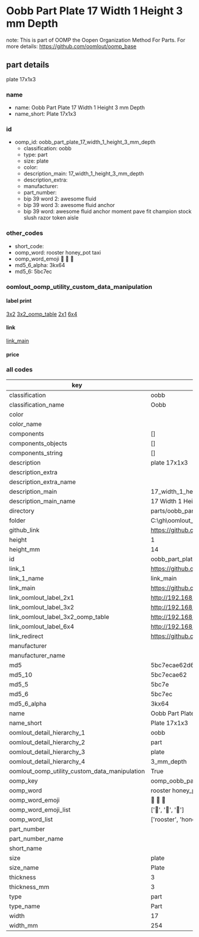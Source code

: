 # Oobb Part Plate 17 Width 1 Height 3 mm Depth  

note: This is part of OOMP the Oopen Organization Method For Parts. For more details: https://github.com/oomlout/oomp_base

##  part details
  



plate 17x1x3



### name
* name: Oobb Part Plate 17 Width 1 Height 3 mm Depth
* name_short: Plate 17x1x3 
### id
* oomp_id: oobb_part_plate_17_width_1_height_3_mm_depth
  * classification: oobb
  * type: part
  * size: plate
  * color: 
  * description_main: 17_width_1_height_3_mm_depth
  * description_extra: 
  * manufacturer: 
  * part_number: 
  * bip 39 word 2: awesome fluid
  * bip 39 word 3: awesome fluid anchor
  * bip 39 word: awesome fluid anchor moment pave fit champion stock slush razor token aisle

### other_codes
* short_code: 
* oomp_word: rooster honey_pot taxi
* oomp_word_emoji :rooster: :honey_pot: :taxi:
* md5_6_alpha: 3kx64
* md5_6: 5bc7ec






### oomlout_oomp_utility_custom_data_manipulation
#### label print
[3x2](http://192.168.1.245:1112/?label=oomp%203kx64)
[3x2_oomp_table](http://192.168.1.108:1112/?label=oomp%203kx64)
[2x1](http://192.168.1.242:1112/?label=oomp%203kx64)
[6x4](http://192.168.1.55:1112/?label=oomp%203kx64)    

#### link

[link_main](https://github.com/oomlout/oomlout_oobb_version_4_generated_parts/tree/main/navigation_oomp/oobb/part/plate/17_width_1_height_3_mm_depth/part)                              

#### price







### all codes 
| key | value |  
| --- | --- |  
| classification | oobb |  
| classification_name | Oobb |  
| color |  |  
| color_name |  |  
| components | [] |  
| components_objects | [] |  
| components_string | [] |  
| description | plate 17x1x3 |  
| description_extra |  |  
| description_extra_name |  |  
| description_main | 17_width_1_height_3_mm_depth |  
| description_main_name | 17 Width 1 Height 3 mm Depth |  
| directory | parts/oobb_part_plate_17_width_1_height_3_mm_depth |  
| folder | C:\gh\oomlout_oobb_version_4_generated_parts\parts\oobb_part_plate_17_width_1_height_3_mm_depth |  
| github_link | https://github.com/oomlout/oomlout_oomp_part_src/tree/main/parts/oobb_part_plate_17_width_1_height_3_mm_depth |  
| height | 1 |  
| height_mm | 14 |  
| id | oobb_part_plate_17_width_1_height_3_mm_depth |  
| link_1 | https://github.com/oomlout/oomlout_oobb_version_4_generated_parts/tree/main/navigation_oomp/oobb/part/plate/17_width_1_height_3_mm_depth/part |  
| link_1_name | link_main |  
| link_main | https://github.com/oomlout/oomlout_oobb_version_4_generated_parts/tree/main/navigation_oomp/oobb/part/plate/17_width_1_height_3_mm_depth/part |  
| link_oomlout_label_2x1 | http://192.168.1.242:1112/?label=oomp%203kx64 |  
| link_oomlout_label_3x2 | http://192.168.1.245:1112/?label=oomp%203kx64 |  
| link_oomlout_label_3x2_oomp_table | http://192.168.1.108:1112/?label=oomp%203kx64 |  
| link_oomlout_label_6x4 | http://192.168.1.55:1112/?label=oomp%203kx64 |  
| link_redirect | https://github.com/oomlout/oomlout_oobb_version_4_generated_parts/tree/main/parts/oobb_plate_17_01_03 |  
| manufacturer |  |  
| manufacturer_name |  |  
| md5 | 5bc7ecae62d604c15f50c8ee10d66884 |  
| md5_10 | 5bc7ecae62 |  
| md5_5 | 5bc7e |  
| md5_6 | 5bc7ec |  
| md5_6_alpha | 3kx64 |  
| name | Oobb Part Plate 17 Width 1 Height 3 mm Depth |  
| name_short | Plate 17x1x3  |  
| oomlout_detail_hierarchy_1 | oobb |  
| oomlout_detail_hierarchy_2 | part |  
| oomlout_detail_hierarchy_3 | plate |  
| oomlout_detail_hierarchy_4 | 3_mm_depth |  
| oomlout_oomp_utility_custom_data_manipulation | True |  
| oomp_key | oomp_oobb_part_plate_17_width_1_height_3_mm_depth |  
| oomp_word | rooster honey_pot taxi |  
| oomp_word_emoji | :rooster: :honey_pot: :taxi: |  
| oomp_word_emoji_list | [':rooster:', ':honey_pot:', ':taxi:'] |  
| oomp_word_list | ['rooster', 'honey_pot', 'taxi'] |  
| part_number |  |  
| part_number_name |  |  
| short_name |  |  
| size | plate |  
| size_name | Plate |  
| thickness | 3 |  
| thickness_mm | 3 |  
| type | part |  
| type_name | Part |  
| width | 17 |  
| width_mm | 254 |  
